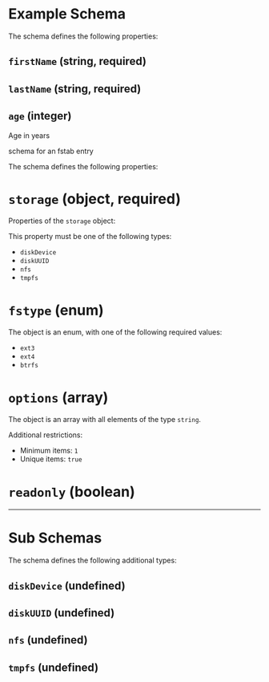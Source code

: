 # Example Schema

The schema defines the following properties:

## `firstName` (string, required)

## `lastName` (string, required)

## `age` (integer)

Age in years

schema for an fstab entry

The schema defines the following properties:

# `storage` (object, required)

Properties of the `storage` object:

This property must be one of the following types:

* `diskDevice`
* `diskUUID`
* `nfs`
* `tmpfs`

# `fstype` (enum)

The object is an enum, with one of the following required values:

* `ext3`
* `ext4`
* `btrfs`

# `options` (array)

The object is an array with all elements of the type `string`.

Additional restrictions:

* Minimum items: `1`
* Unique items: `true`

# `readonly` (boolean)

---

# Sub Schemas

The schema defines the following additional types:

## `diskDevice` (undefined)

## `diskUUID` (undefined)

## `nfs` (undefined)

## `tmpfs` (undefined)
